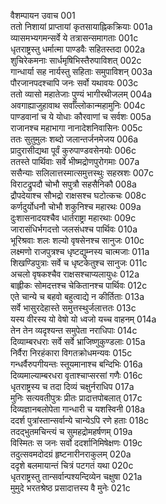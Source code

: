 वैशम्पायन उवाच	001  
ततो निशायां प्राप्तायां कृतसायाह्निकक्रियाः	001a  
व्यासमभ्यगमन्सर्वे ये तत्रासन्समागताः	001c  
धृतराष्ट्रस्तु धर्मात्मा पाण्डवैः सहितस्तदा	002a  
शुचिरेकमनाः सार्धमृषिभिस्तैरुपाविशत्	002c  
गान्धार्या सह नार्यस्तु सहिताः समुपाविशन्	003a  
पौरजानपदश्चापि जनः सर्वो यथावयः	003c  
ततो व्यासो महातेजाः पुण्यं भागीरथीजलम्	004a  
अवगाह्याजुहावाथ सर्वाँल्लोकान्महामुनिः	004c  
पाण्डवानां च ये योधाः कौरवाणां च सर्वशः	005a  
राजानश्च महाभागा नानादेशनिवासिनः	005c  
ततः सुतुमुलः शब्दो जलान्तर्जनमेजय	006a  
प्रादुरासीद्यथा पूर्वं कुरुपाण्डवसेनयोः	006c  
ततस्ते पार्थिवाः सर्वे भीष्मद्रोणपुरोगमाः	007a  
ससैन्याः सलिलात्तस्मात्समुत्तस्थुः सहस्रशः	007c  
विराटद्रुपदौ चोभौ सपुत्रौ सहसैनिकौ	008a  
द्रौपदेयाश्च सौभद्रो राक्षसश्च घटोत्कचः	008c  
कर्णदुर्योधनौ चोभौ शकुनिश्च महारथः	009a  
दुःशासनादयश्चैव धार्तराष्ट्रा महारथाः	009c  
जारासंधिर्भगदत्तो जलसंधश्च पार्थिवः	010a  
भूरिश्रवाः शलः शल्यो वृषसेनश्च सानुजः	010c  
लक्ष्मणो राजपुत्रश्च धृष्टद्युम्नस्य चात्मजाः	011a  
शिखण्डिपुत्राः सर्वे च धृष्टकेतुश्च सानुजः	011c  
अचलो वृषकश्चैव राक्षसश्चाप्यलायुधः	012a  
बाह्लीकः सोमदत्तश्च चेकितानश्च पार्थिवः	012c  
एते चान्ये च बहवो बहुत्वाद्ये न कीर्तिताः	013a  
सर्वे भासुरदेहास्ते समुत्तस्थुर्जलात्ततः	013c  
यस्य वीरस्य यो वेषो यो ध्वजो यच्च वाहनम्	014a  
तेन तेन व्यदृश्यन्त समुपेता नराधिपाः	014c  
दिव्याम्बरधराः सर्वे सर्वे भ्राजिष्णुकुण्डलाः	015a  
निर्वैरा निरहंकारा विगतक्रोधमन्यवः	015c  
गन्धर्वैरुपगीयन्तः स्तूयमानाश्च बन्दिभिः	016a  
दिव्यमाल्याम्बरधरा वृताश्चाप्सरसां गणैः	016c  
धृतराष्ट्रस्य च तदा दिव्यं चक्षुर्नराधिप	017a  
मुनिः सत्यवतीपुत्रः प्रीतः प्रादात्तपोबलात्	017c  
दिव्यज्ञानबलोपेता गान्धारी च यशस्विनी	018a  
ददर्श पुत्रांस्तान्सर्वान्ये चान्येऽपि रणे हताः	018c  
तदद्भुतमचिन्त्यं च सुमहद्रोमहर्षणम्	019a  
विस्मितः स जनः सर्वो ददर्शानिमिषेक्षणः	019c  
तदुत्सवमदोदग्रं हृष्टनारीनराकुलम्	020a  
ददृशे बलमायान्तं चित्रं पटगतं यथा	020c  
धृतराष्ट्रस्तु तान्सर्वान्पश्यन्दिव्येन चक्षुषा	021a  
मुमुदे भरतश्रेष्ठ प्रसादात्तस्य वै मुनेः	021c  
